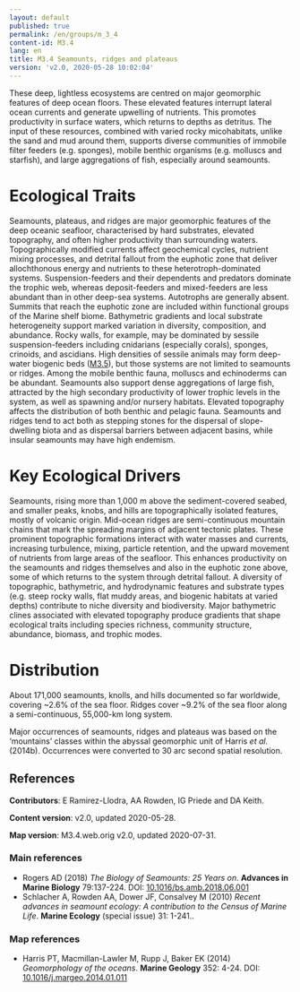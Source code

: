 ```yaml
---
layout: default
published: true
permalink: /en/groups/m_3_4
content-id: M3.4
lang: en
title: M3.4 Seamounts, ridges and plateaus
version: 'v2.0, 2020-05-28 10:02:04'
---
```


These deep, lightless ecosystems are centred on major geomorphic features of deep ocean floors. These elevated features interrupt lateral ocean currents and generate upwelling of nutrients. This promotes productivity in surface waters, which returns to depths as detritus. The input of these resources, combined with varied rocky micohabitats, unlike the sand and mud around them, supports diverse communities of immobile filter feeders (e.g. sponges), mobile benthic organisms (e.g. molluscs and starfish), and large aggregations of fish, especially around seamounts.

# Ecological Traits
 
Seamounts, plateaus, and ridges are major geomorphic features of the deep oceanic seafloor, characterised by hard substrates, elevated topography, and often higher productivity than surrounding waters. Topographically modified currents affect geochemical cycles, nutrient mixing processes, and detrital fallout from the euphotic zone that deliver allochthonous energy and nutrients to these heterotroph-dominated systems. Suspension-feeders and their dependents and predators dominate the trophic web, whereas deposit-feeders and mixed-feeders are less abundant than in other deep-sea systems. Autotrophs are generally absent. Summits that reach the euphotic zone are included within functional groups of the Marine shelf biome. Bathymetric gradients and local substrate heterogeneity support marked variation in diversity, composition, and abundance. Rocky walls, for example, may be dominated by sessile suspension-feeders including cnidarians (especially corals), sponges, crinoids, and ascidians. High densities of sessile animals may form deep-water biogenic beds ([M3.5](/explore/groups/M3.5)), but those systems are not limited to seamounts or ridges. Among the mobile benthic fauna, molluscs and echinoderms can be abundant. Seamounts also support dense aggregations of large fish, attracted by the high secondary productivity of lower trophic levels in the system, as well as spawning and/or nursery habitats. Elevated topography affects the distribution of both benthic and pelagic fauna. Seamounts and ridges tend to act both as stepping stones for the dispersal of slope-dwelling biota and as dispersal barriers between adjacent basins, while insular seamounts may have high endemism.
 
# Key Ecological Drivers
 
Seamounts, rising more than 1,000 m above the sediment-covered seabed, and smaller peaks, knobs, and hills are topographically isolated features, mostly of volcanic origin. Mid-ocean ridges are semi-continuous mountain chains that mark the spreading margins of adjacent tectonic plates. These prominent topographic formations interact with water masses and currents, increasing turbulence, mixing, particle retention, and the upward movement of nutrients from large areas of the seafloor. This enhances productivity on the seamounts and ridges themselves and also in the euphotic zone above, some of which returns to the system through detrital fallout. A diversity of topographic, bathymetric, and hydrodynamic features and substrate types (e.g. steep rocky walls, flat muddy areas, and biogenic habitats at varied depths) contribute to niche diversity and biodiversity. Major bathymetric clines associated with elevated topography produce gradients that shape ecological traits including species richness, community structure, abundance, biomass, and trophic modes.
 
# Distribution
 
About 171,000 seamounts, knolls, and hills documented so far worldwide, covering ~2.6% of the sea floor. Ridges cover ~9.2% of the sea floor along a semi-continuous, 55,000-km long system.

Major occurrences of seamounts, ridges and plateaus was based on the ‘mountains’ classes within the abyssal geomorphic unit of Harris _et al._ (2014b). Occurrences were converted to 30 arc second spatial resolution.

## References

**Contributors**: E Ramirez-Llodra, AA Rowden, IG Priede and DA Keith.

**Content version**: v2.0, updated 2020-05-28.

**Map version**: M3.4.web.orig v2.0, updated 2020-07-31.

### Main references
* Rogers AD  (2018) *The Biology of Seamounts: 25 Years on*. **Advances in Marine Biology** 79:137-224. DOI: [10.1016/bs.amb.2018.06.001](http://doi.org/10.1016/bs.amb.2018.06.001)
* Schlacher A, Rowden AA, Dower JF, Consalvey M  (2010) *Recent advances in seamount ecology: A contribution to the Census of Marine Life*. **Marine Ecology** (special issue) 31: 1-241..

### Map references
* Harris PT, Macmillan-Lawler M, Rupp J, Baker EK  (2014) *Geomorphology of the oceans*. **Marine Geology** 352: 4-24. DOI: [10.1016/j.margeo.2014.01.011](http://doi.org/10.1016/j.margeo.2014.01.011)
